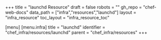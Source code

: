 +++
title = "launchd Resource"
draft = false
robots = ""
gh_repo = "chef-web-docs"
data_path = ["infra","resources","launchd"]
layout = "infra_resource"
toc_layout = "infra_resource_toc"

[menu]
  [menu.infra]
    title = "launchd"
    identifier = "chef_infra/resources/launchd"
    parent = "chef_infra/resources"
+++

<!-- The contents of this page are automatically generated from the launchd.yaml file in the data directory. -->
<!-- To suggest a change, edit the https://github.com/chef/chef/blob/master/lib/chef/resource/launchd.rb file
      and submit a pull request to the https://github.com/chef/chef repository. -->

